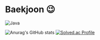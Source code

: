 # Baekjoon 😉

![Java](https://img.shields.io/badge/Java-007396.svg?&style=for-the-badge&logo=Java&logoColor=white)

![Anurag's GitHub stats](https://github-readme-stats.vercel.app/api?username=dohwiii&show_icons=true&theme=tokyonight)
[![Solved.ac Profile](http://mazassumnida.wtf/api/v2/generate_badge?boj=ehgnl97722)](https://solved.ac/ehgnl97722/)
